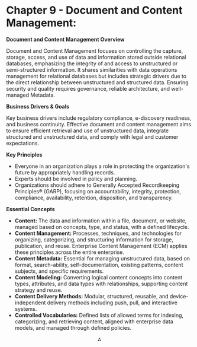 # Chapter 9 - Document and Content Management:

**Document and Content Management Overview**

Document and Content Management focuses on controlling the capture, storage, access, and use of data and information stored outside relational databases, emphasizing the integrity of and access to unstructured or semi-structured information. It shares similarities with data operations management for relational databases but includes strategic drivers due to the direct relationship between unstructured and structured data. Ensuring security and quality requires governance, reliable architecture, and well-managed Metadata.

**Business Drivers \& Goals**

Key business drivers include regulatory compliance, e-discovery readiness, and business continuity. Effective document and content management aims to ensure efficient retrieval and use of unstructured data, integrate structured and unstructured data, and comply with legal and customer expectations.

**Key Principles**

* Everyone in an organization plays a role in protecting the organization's future by appropriately handling records.
* Experts should be involved in policy and planning.
* Organizations should adhere to Generally Accepted Recordkeeping Principles® (GARP), focusing on accountability, integrity, protection, compliance, availability, retention, disposition, and transparency.

**Essential Concepts**

* **Content:** The data and information within a file, document, or website, managed based on concepts, type, and status, with a defined lifecycle.
* **Content Management:** Processes, techniques, and technologies for organizing, categorizing, and structuring information for storage, publication, and reuse. Enterprise Content Management (ECM) applies these principles across the entire enterprise.
* **Content Metadata:** Essential for managing unstructured data, based on format, search-ability, self-documentation, existing patterns, content subjects, and specific requirements.
* **Content Modeling:** Converting logical content concepts into content types, attributes, and data types with relationships, supporting content strategy and reuse.
* **Content Delivery Methods:** Modular, structured, reusable, and device-independent delivery methods including push, pull, and interactive systems.
* **Controlled Vocabularies:** Defined lists of allowed terms for indexing, categorizing, and retrieving content, aligned with enterprise data models, and managed through defined policies.

<div style="text-align: center">⁂</div>

[^1]: https://ppl-ai-file-upload.s3.amazonaws.com/web/direct-files/9105519/4909fefa-653a-4b2c-a3f8-666fbf39d400/paste.txt

